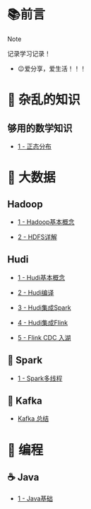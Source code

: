 # 📚前言

> [!NOTE]
>
> 记录学习记录！

- 😉爱分享，爱生活！！！


# 🥭 杂乱的知识

## 够用的数学知识

- [1 - 正态分布](/math/gaussian.md)

# 📙 大数据

## Hadoop
- [1 - Hadoop基本概念](/hadoop/hadoop-consept-1.md)

- [2 - HDFS详解](/hadoop/hadoop-hdfs-2.md)

## Hudi

- [1 - Hudi基本概念](/hudi/hudi-consept-1.md)

- [2 - Hudi编译](/hudi/hudi-compile-2.md)

- [3 - Hudi集成Spark](/hudi/hudi-spark-3.md)

- [4 - Hudi集成Flink](/hudi/hudi-flink-4.md)

- [5 - Flink CDC 入湖](/hudi/hudi-flink-cdc-5.md)

## 🍉 Spark

- [1 - Spark多线程](/spark/spark-threads.md)

## 🍋 Kafka
- [Kafka 总结](/kafka/Kafka%20技术文档.md)

<!--## 🍋 Flink-->

<!--## 🥭 Hive-->



# 📗 编程

## ☕ Java

- [1 - Java基础](/java/java-basics-1.md)

<!--## ☁ Scala-->

<!--## 🐍 Python-->
